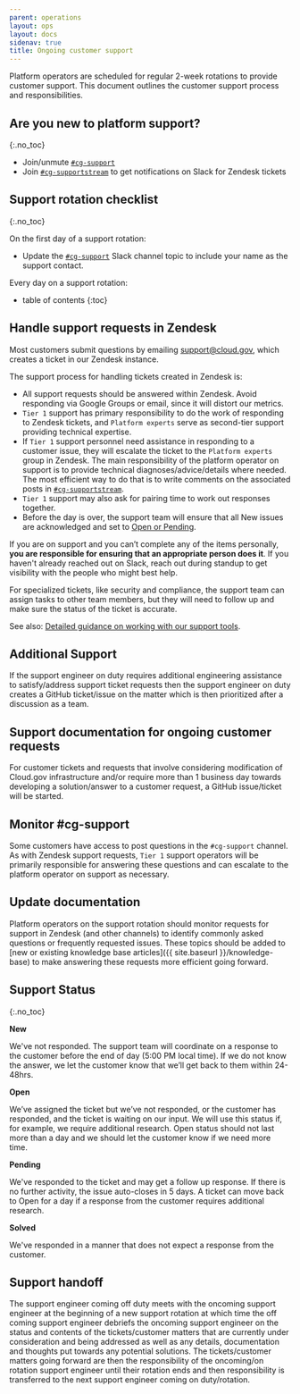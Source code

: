 ```yaml
---
parent: operations
layout: ops
layout: docs
sidenav: true
title: Ongoing customer support
---
```


Platform operators are scheduled for regular 2-week rotations to provide customer support. This document outlines the customer support process and responsibilities.

## Are you new to platform support?
{:.no_toc}

- Join/unmute [`#cg-support`](https://gsa-tts.slack.com/messages/cg-support/)
- Join [`#cg-supportstream`](https://gsa-tts.slack.com/messages/cg-supportstream/) to get notifications on Slack for Zendesk tickets

## Support rotation checklist
{:.no_toc}

On the first day of a support rotation:

- Update the [`#cg-support`](https://gsa-tts.slack.com/messages/cg-support/) Slack channel topic to include your name as the support contact.

Every day on a support rotation:

- table of contents
{:toc}

## Handle support requests in Zendesk

Most customers submit questions by emailing [support@cloud.gov](mailto:support@cloud.gov), which creates a ticket in our Zendesk instance.

The support process for handling tickets created in Zendesk is:

- All support requests should be answered within Zendesk. Avoid responding via Google Groups or email, since it will distort our metrics.
- `Tier 1` support has primary responsibility to do the work of responding to Zendesk tickets, and
`Platform experts` serve as second-tier support providing technical expertise.
- If `Tier 1` support personnel need assistance in responding to a customer issue, they will escalate the ticket to the `Platform experts` group in Zendesk. The main responsibility of the platform operator on support is to provide technical diagnoses/advice/details where needed. The most efficient way to do that is to write comments on the
associated posts in [`#cg-supportstream`](https://gsa-tts.slack.com/messages/cg-supportstream).
- `Tier 1` support may also ask for pairing time to work out responses
together.
- Before the day is over, the support team will ensure that all New issues are acknowledged and set to [Open or Pending](#support-status).

If you are on support and you can’t complete any of the items personally, **you are responsible for ensuring that an appropriate person does it**. If you haven't already reached out on Slack, reach out during standup to get visibility with the people who might best help.

For specialized tickets, like security and compliance, the support team can assign tasks to other team members, but they will need to follow up and make sure the status of the ticket is accurate.

See also: [Detailed guidance on working with our support tools](https://docs.google.com/document/d/1QXZvcUl-6gtI7jEQObXV9FyiIpJC-Fx1R7RzB0C6PHM/edit#heading=h.80zn694rriw3).

## Additional Support

If the support engineer on duty requires additional engineering assistance to satisfy/address support ticket requests then the support engineer on duty creates a GitHub ticket/issue on the matter which is then prioritized after a discussion as a team.

## Support documentation for ongoing customer requests

For customer tickets and requests that involve considering modification of Cloud.gov infrastructure and/or require more than 1 business day towards developing a solution/answer to a customer request, a GitHub issue/ticket will be started.

## Monitor \#cg-support

Some customers have access to post questions in the `#cg-support` channel. As with Zendesk support requests, `Tier 1` support operators will be primarily responsible for answering these questions and can escalate to the platform operator on support as necessary.

## Update documentation

Platform operators on the support rotation should monitor requests for support in Zendesk (and other channels) to identify commonly asked questions or frequently requested issues. These topics should be added to [new or existing knowledge base articles]({{ site.baseurl }}/knowledge-base) to make answering these requests more efficient going forward.

## Support Status
{:.no_toc}

**New**

We've not responded. The support team will coordinate on a response to the customer before the
end of day (5:00 PM local time). If we do not know the answer, we let the customer
know that we’ll get back to them within 24-48hrs.

**Open**

We’ve assigned the ticket but we’ve not responded, or the customer has
responded, and the ticket is waiting on our input. We will use this status if, for
example, we require additional research. Open status should not last more than a day
and we should let the customer know if we need more time.

**Pending**

We've responded to the ticket and may get a follow up response. If there is no further
activity, the issue auto-closes in 5 days. A ticket can move back to Open for a
day if a response from the customer requires additional research.

**Solved**

We've responded in a manner that does not expect a response from the customer.

## Support handoff

The support engineer coming off duty meets with the oncoming support engineer at the beginning of a new support rotation at which time the off coming support engineer debriefs the oncoming support engineer on the status and contents of the tickets/customer matters that are currently under consideration and being addressed as well as any details, documentation and thoughts put towards any potential solutions. The tickets/customer matters going forward are then the responsibility of the oncoming/on rotation support engineer until their rotation ends and then responsibility is transferred to the next support engineer coming on duty/rotation.
